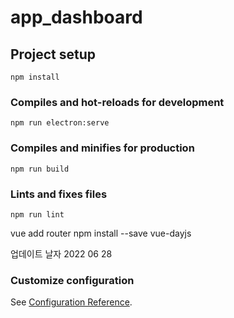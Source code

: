 # app_dashboard

## Project setup
```
npm install
```

### Compiles and hot-reloads for development
```
npm run electron:serve
```

### Compiles and minifies for production
```
npm run build
```

### Lints and fixes files
```
npm run lint
```

vue add router
npm install --save vue-dayjs

업데이트 날자
2022 06 28

### Customize configuration
See [Configuration Reference](https://cli.vuejs.org/config/).
